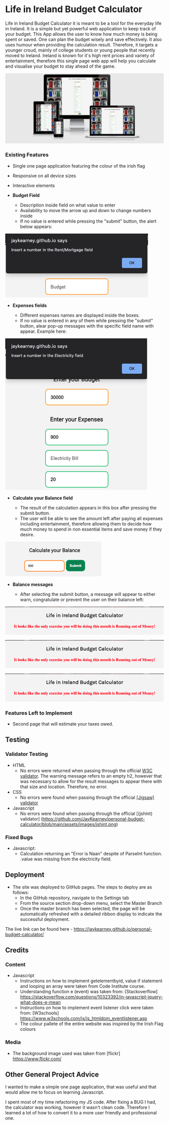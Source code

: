 # Life in Ireland Budget Calculator

Life in Ireland Budget Calculator it is meant to be a tool for the everyday life in Ireland. It is a simple but yet powerful web application to keep track of your budget. This App allows the user to know how much money is being spent or saved. One can plan the budget wisely and save effectively. It also uses humour when providing the calculation result. Therefore, it targets a younger croud, mainly of college students or young people that recently moved to Ireland. Ireland is known for it's high rent prices and variety of entertainment, therefore  this single page web app will help you calculate and visualise your budget to stay ahead of the game.

![Responsice Mockup](https://github.com/JayKearney/personal-budget-calculator/blob/main/assets/images/responsive%20design.png)

### Existing Features

- Single one page application featuring the colour of the irish flag
- Responsive on all device sizes
- Interactive elements

- __Budget Field__

  - Description inside field on what value to enter
  - Availability to move the arrow up and down to change numbers inside
  - If no value is entered while pressing the "submit" button, the alert below appears:
  

![Budget](https://github.com/JayKearney/personal-budget-calculator/blob/main/assets/images/budget-field-akert.png)

- __Expenses fields__

  - Different expenses names are displayed inside the boxes.
  - If no value is entered in any of them while pressing the "submit" button, alear pop-up messages with the specific field name with appear. Example here:

![Expenses](https://github.com/JayKearney/personal-budget-calculator/blob/main/assets/images/electricity%20field%20alert.png)

- __Calculate your Balance field__

  - The result of the calculation appears in this box after pressing the submit button.
  - The user will be able to see the amount left after paying all expenses including entertainment, therefore allowing them to decide how much money to spend in non essential items and save money if they desire. 

![Balance](https://github.com/JayKearney/personal-budget-calculator/blob/main/assets/images/balance-field.png)

- __Balance messages__

  - After selecting the submit button, a message will appear to either warn, congratulate or prevent the user on their balance left:
  
![Expenses higher than Budget](https://github.com/JayKearney/personal-budget-calculator/blob/main/assets/images/result-message.png)

![Expenses lower than Budget](https://github.com/JayKearney/personal-budget-calculator/blob/main/assets/images/result-message.png)

![Expenses same amount as Budget](https://github.com/JayKearney/personal-budget-calculator/blob/main/assets/images/result-message.png)

### Features Left to Implement

- Second page that will estimate your taxes owed.

## Testing 

### Validator Testing 

- HTML
  - No errors were returned when passing through the official [W3C validator](https://github.com/JayKearney/personal-budget-calculator/blob/main/assets/images/html%20validator.png). The warning message refers to an empty h2, however that was necessary to allow for the result messages to appear there with that size and location. Therefore, no error.
- CSS
  - No errors were found when passing through the official [(Jigsaw) validator](https://github.com/JayKearney/personal-budget-calculator/blob/main/assets/images/css-validator.png)
- Javascript
  - No errors were found when passing through the official [(jshint) validator] (https://github.com/JayKearney/personal-budget-calculator/blob/main/assets/images/jshint.png)


### Fixed Bugs

- Javascript:
  - Calculation returning an "Error is Naan" despite of ParseInt function. .value was missing from the electricity field.

## Deployment

- The site was deployed to GitHub pages. The steps to deploy are as follows: 
  - In the GitHub repository, navigate to the Settings tab 
  - From the source section drop-down menu, select the Master Branch
  - Once the master branch has been selected, the page will be automatically refreshed with a detailed ribbon display to indicate the successful deployment. 

The live link can be found here - https://jaykearney.github.io/personal-budget-calculator/


## Credits 

### Content 

- Javascript
  - Instructions on how to implement getelementbyid, value if statement and looping an array were taken from Code Institute course.
  - Understanding function e (event) was taken from: [Stackoverflow] https://stackoverflow.com/questions/10323392/in-javascript-jquery-what-does-e-mean
  - Instructions on how to implement event listener click were taken from: [W3schools] https://www.w3schools.com/js/js_htmldom_eventlistener.asp
  - The colour pallete of the entire website was inspired by the Irish Flag colours
  
### Media

- The background image used was taken from [flickr] https://www.flickr.com/

## Other General Project Advice

I wanted to make a simple one page application, that was useful and that would allow me to focus on learning Javascript.

I spent most of my time refactoring my JS code. After fixing a BUG I had, the calculator was working, however it wasn't clean code. Therefore I learned a lot of how to convert it to a more user friendly and professional one.
